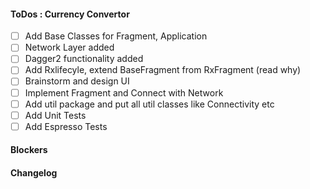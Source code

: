 #### ToDos : Currency Convertor
 
   - [ ] Add Base Classes for Fragment, Application
   - [ ] Network Layer added
   - [ ] Dagger2 functionality added
   - [ ] Add Rxlifecyle, extend BaseFragment from RxFragment (read why)
   - [ ] Brainstorm and design UI
   - [ ] Implement Fragment and Connect with Network
   - [ ] Add util package and put all util classes like Connectivity etc
   - [ ] Add Unit Tests
   - [ ] Add Espresso Tests
   
#### Blockers

#### Changelog
